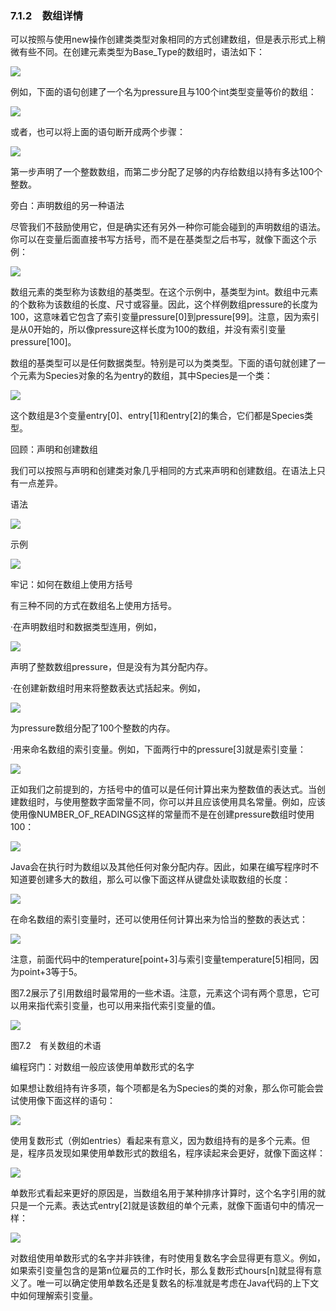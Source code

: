    

### 7.1.2　数组详情

可以按照与使用new操作创建类类型对象相同的方式创建数组，但是表示形式上稍微有些不同。在创建元素类型为Base_Type的数组时，语法如下：

![](0-Assets/Epubook/程序员编程语言经典合集（计算机科学丛书5册套装），javapython编程语言含经典教材龙书《编译原理》%20(Bruce%20Eckel%20%20Alfred%20V.%20Aho%20%20Monica%20S.%20Lam%20etc.)%20(Z-Library)/images/image10530.jpeg)

例如，下面的语句创建了一个名为pressure且与100个int类型变量等价的数组：

![](../Images/image10531.gif)

或者，也可以将上面的语句断开成两个步骤：

![](0-Assets/Epubook/程序员编程语言经典合集（计算机科学丛书5册套装），javapython编程语言含经典教材龙书《编译原理》%20(Bruce%20Eckel%20%20Alfred%20V.%20Aho%20%20Monica%20S.%20Lam%20etc.)%20(Z-Library)/images/image10532.jpeg)

第一步声明了一个整数数组，而第二步分配了足够的内存给数组以持有多达100个整数。

旁白：声明数组的另一种语法  

尽管我们不鼓励使用它，但是确实还有另外一种你可能会碰到的声明数组的语法。你可以在变量后面直接书写方括号，而不是在基类型之后书写，就像下面这个示例：  

![](../Images/image10533.gif)

数组元素的类型称为该数组的基类型。在这个示例中，基类型为int。数组中元素的个数称为该数组的长度、尺寸或容量。因此，这个样例数组pressure的长度为100，这意味着它包含了索引变量pressure[0]到pressure[99]。注意，因为索引是从0开始的，所以像pressure这样长度为100的数组，并没有索引变量pressure[100]。

数组的基类型可以是任何数据类型。特别是可以为类类型。下面的语句就创建了一个元素为Species对象的名为entry的数组，其中Species是一个类：

![](../Images/image10534.gif)

这个数组是3个变量entry[0]、entry[1]和entry[2]的集合，它们都是Species类型。

回顾：声明和创建数组

我们可以按照与声明和创建类对象几乎相同的方式来声明和创建数组。在语法上只有一点差异。

语法

![](0-Assets/Epubook/程序员编程语言经典合集（计算机科学丛书5册套装），javapython编程语言含经典教材龙书《编译原理》%20(Bruce%20Eckel%20%20Alfred%20V.%20Aho%20%20Monica%20S.%20Lam%20etc.)%20(Z-Library)/images/image10535.jpeg)

示例

![](0-Assets/Epubook/程序员编程语言经典合集（计算机科学丛书5册套装），javapython编程语言含经典教材龙书《编译原理》%20(Bruce%20Eckel%20%20Alfred%20V.%20Aho%20%20Monica%20S.%20Lam%20etc.)%20(Z-Library)/images/image10536.jpeg)

牢记：如何在数组上使用方括号

有三种不同的方式在数组名上使用方括号。

·在声明数组时和数据类型连用，例如，

![](../Images/image10537.gif)

声明了整数数组pressure，但是没有为其分配内存。

·在创建新数组时用来将整数表达式括起来。例如，

![](../Images/image10538.gif)

为pressure数组分配了100个整数的内存。

·用来命名数组的索引变量。例如，下面两行中的pressure[3]就是索引变量：

![](../Images/image10539.gif)

正如我们之前提到的，方括号中的值可以是任何计算出来为整数值的表达式。当创建数组时，与使用整数字面常量不同，你可以并且应该使用具名常量。例如，应该使用像NUMBER_OF_READINGS这样的常量而不是在创建pressure数组时使用100：

![](0-Assets/Epubook/程序员编程语言经典合集（计算机科学丛书5册套装），javapython编程语言含经典教材龙书《编译原理》%20(Bruce%20Eckel%20%20Alfred%20V.%20Aho%20%20Monica%20S.%20Lam%20etc.)%20(Z-Library)/images/image10540.jpeg)

Java会在执行时为数组以及其他任何对象分配内存。因此，如果在编写程序时不知道要创建多大的数组，那么可以像下面这样从键盘处读取数组的长度：

![](0-Assets/Epubook/程序员编程语言经典合集（计算机科学丛书5册套装），javapython编程语言含经典教材龙书《编译原理》%20(Bruce%20Eckel%20%20Alfred%20V.%20Aho%20%20Monica%20S.%20Lam%20etc.)%20(Z-Library)/images/image10541.jpeg)

在命名数组的索引变量时，还可以使用任何计算出来为恰当的整数的表达式：

![](0-Assets/Epubook/程序员编程语言经典合集（计算机科学丛书5册套装），javapython编程语言含经典教材龙书《编译原理》%20(Bruce%20Eckel%20%20Alfred%20V.%20Aho%20%20Monica%20S.%20Lam%20etc.)%20(Z-Library)/images/image10542.jpeg)

注意，前面代码中的temperature[point+3]与索引变量temperature[5]相同，因为point+3等于5。

图7.2展示了引用数组时最常用的一些术语。注意，元素这个词有两个意思，它可以用来指代索引变量，也可以用来指代索引变量的值。

![](0-Assets/Epubook/程序员编程语言经典合集（计算机科学丛书5册套装），javapython编程语言含经典教材龙书《编译原理》%20(Bruce%20Eckel%20%20Alfred%20V.%20Aho%20%20Monica%20S.%20Lam%20etc.)%20(Z-Library)/images/image10543.jpeg)

图7.2　有关数组的术语

编程窍门：对数组一般应该使用单数形式的名字

如果想让数组持有许多项，每个项都是名为Species的类的对象，那么你可能会尝试使用像下面这样的语句：

![](0-Assets/Epubook/程序员编程语言经典合集（计算机科学丛书5册套装），javapython编程语言含经典教材龙书《编译原理》%20(Bruce%20Eckel%20%20Alfred%20V.%20Aho%20%20Monica%20S.%20Lam%20etc.)%20(Z-Library)/images/image10544.jpeg)

使用复数形式（例如entries）看起来有意义，因为数组持有的是多个元素。但是，程序员发现如果使用单数形式的数组名，程序读起来会更好，就像下面这样：

![](0-Assets/Epubook/程序员编程语言经典合集（计算机科学丛书5册套装），javapython编程语言含经典教材龙书《编译原理》%20(Bruce%20Eckel%20%20Alfred%20V.%20Aho%20%20Monica%20S.%20Lam%20etc.)%20(Z-Library)/images/image10545.jpeg)

单数形式看起来更好的原因是，当数组名用于某种排序计算时，这个名字引用的就只是一个元素。表达式entry[2]就是该数组的单个元素，就像下面语句中的情况一样：

![](../Images/image10546.gif)

对数组使用单数形式的名字并非铁律，有时使用复数名字会显得更有意义。例如，如果索引变量包含的是第n位雇员的工作时长，那么复数形式hours[n]就显得有意义了。唯一可以确定使用单数名还是复数名的标准就是考虑在Java代码的上下文中如何理解索引变量。